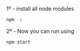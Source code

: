 1º - install all node modules

```bash
npm -i
```

2º - Now you can run using

```bash
npm start
```
